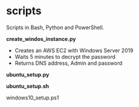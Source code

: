 # scripts
Scripts in Bash, Python and PowerShell.

**create_windos_instance.py**
* Creates an AWS EC2 with Windows Server 2019
* Waits 5 minutes to decrypt the password
* Returns DNS address, Admin and password

**ubuntu_setup.py**

**ubuntu_setup.sh**

windows10_setup.ps1

